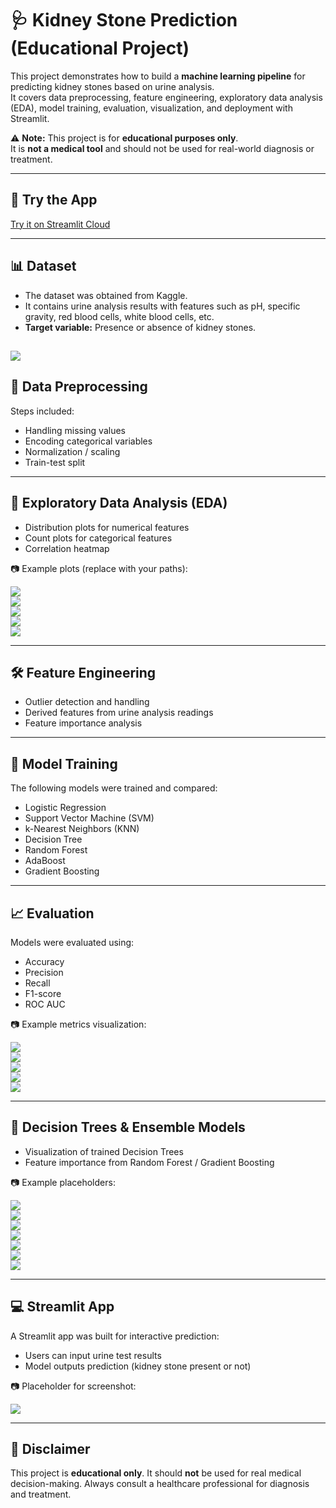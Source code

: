 # 🩺 Kidney Stone Prediction (Educational Project)

This project demonstrates how to build a **machine learning pipeline** for predicting kidney stones based on urine analysis.  
It covers data preprocessing, feature engineering, exploratory data analysis (EDA), model training, evaluation, visualization, and deployment with Streamlit.  

⚠️ **Note:** This project is for **educational purposes only**.  
It is **not a medical tool** and should not be used for real-world diagnosis or treatment.

---

## 🚀 Try the App
[Try it on Streamlit Cloud](<your-link-here>)

---

## 📊 Dataset
- The dataset was obtained from Kaggle.  
- It contains urine analysis results with features such as pH, specific gravity, red blood cells, white blood cells, etc.  
- **Target variable:** Presence or absence of kidney stones.  

![](images/1.png)
---

## 🧹 Data Preprocessing

Steps included:

* Handling missing values
* Encoding categorical variables
* Normalization / scaling
* Train-test split

---

## 🔎 Exploratory Data Analysis (EDA)

* Distribution plots for numerical features
* Count plots for categorical features
* Correlation heatmap

📷 Example plots (replace with your paths):

![](images/2-1.png)  
![](images/2-2.png)  
![](images/2-3.png)  
![](images/2-4.png)  
![](images/2-5.png)  


---

## 🛠️ Feature Engineering

* Outlier detection and handling
* Derived features from urine analysis readings
* Feature importance analysis

---

## 🤖 Model Training

The following models were trained and compared:

* Logistic Regression
* Support Vector Machine (SVM)
* k-Nearest Neighbors (KNN)
* Decision Tree
* Random Forest
* AdaBoost
* Gradient Boosting

---

## 📈 Evaluation

Models were evaluated using:

* Accuracy
* Precision
* Recall
* F1-score
* ROC AUC

📷 Example metrics visualization:

![](images/3-1.png)  
![](images/3-2.png)  
![](images/3-3.png)  
![](images/3-4.png)  
![](images/3-5.png)

---

## 🌳 Decision Trees & Ensemble Models

* Visualization of trained Decision Trees
* Feature importance from Random Forest / Gradient Boosting

📷 Example placeholders:

![](images/4-1.png)  
![](images/4-2.png)  
![](images/4-3.png)  
![](images/4-4.png)  
![](images/4-5.png)  
![](images/4-6.png)  
![](images/4-7.png)

---

## 💻 Streamlit App

A Streamlit app was built for interactive prediction:

* Users can input urine test results
* Model outputs prediction (kidney stone present or not)

📷 Placeholder for screenshot:

![](images/5.png)

---

## 📌 Disclaimer

This project is **educational only**.
It should **not** be used for real medical decision-making.
Always consult a healthcare professional for diagnosis and treatment.
